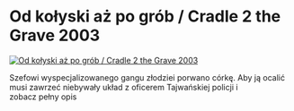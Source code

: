 Od kołyski aż po grób / Cradle 2 the Grave 2003 
=============
[![Od kołyski aż po grób / Cradle 2 the Grave 2003 ](http://vidos.pl/images/player.gif)](http://vidos.pl/od-kolyski-az-po-grob-cradle-2-the-grave-2003)

 Szefowi wyspecjalizowanego gangu złodziei porwano córkę. Aby ją ocalić musi zawrzeć niebywały układ z oficerem Tajwańskiej policji i zobacz pełny opis
